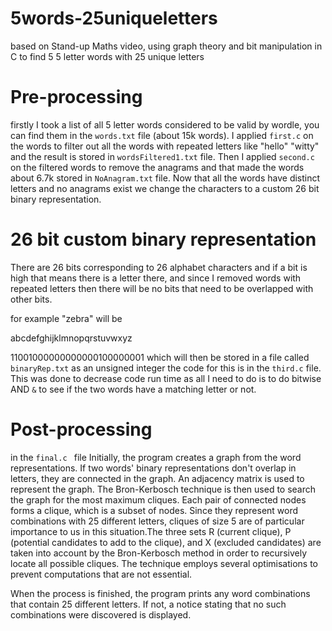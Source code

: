 # 5words-25uniqueletters
based on Stand-up Maths video, using graph theory and bit manipulation in C to find 5 5 letter words with 25 unique letters

# Pre-processing 

firstly I took a list of all 5 letter words considered to be valid by wordle, you can find them in the ``` words.txt ``` file (about 15k words).
I applied ```first.c``` on the words to filter out all the words with repeated letters like "hello" "witty" and the result is stored in ``` wordsFiltered1.txt ``` file.
Then I applied ```second.c``` on the filtered words to remove the anagrams and that made the words about 6.7k stored in ```NoAnagram.txt``` file.
Now that all the words have distinct letters and no anagrams exist we change the characters to a custom 26 bit binary representation.

# 26 bit custom binary representation
There are 26 bits corresponding to 26 alphabet characters and if a bit is high that means there is a letter there, and since I removed words with repeated letters then there will be no bits that need to be overlapped with other bits.

for example "zebra" will be

  abcdefghijklmnopqrstuvwxyz
 
 11001000000000000100000001  which will then be stored in a file called ``` binaryRep.txt``` as an unsigned integer the code for this is in the ```third.c``` file.
This was done to decrease code run time as all I need to do is to do bitwise AND ```&``` to see if the two words have a matching letter or not. 
# Post-processing
in the ```final.c ``` file Initially, the program creates a graph from the word representations. If two words' binary representations don't overlap in letters, they are connected in the graph. An adjacency matrix is used to represent the graph. The Bron-Kerbosch technique is then used to search the graph for the most maximum cliques. Each pair of connected nodes forms a clique, which is a subset of nodes. Since they represent word combinations with 25 different letters, cliques of size 5 are of particular importance to us in this situation.The three sets R (current clique), P (potential candidates to add to the clique), and X (excluded candidates) are taken into account by the Bron-Kerbosch method in order to recursively locate all possible cliques. The technique employs several optimisations to prevent computations that are not essential.

When the process is finished, the program prints any word combinations that contain 25 different letters. If not, a notice stating that no such combinations were discovered is displayed.
